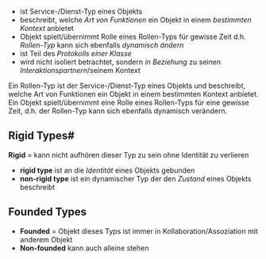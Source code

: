 - ist Service-/Dienst-Typ eines Objekts
- beschreibt, welche *Art von Funktionen* ein Objekt in einem *bestimmten Kontext* anbietet
- Objekt spielt/übernimmt Rolle eines Rollen-Typs für gewisse Zeit
  d.h. *Rollen-Typ* kann sich ebenfalls *dynamisch ändern*
- ist Teil des *Protokolls einer Klasse*
- wird nicht isoliert betrachtet, sondern *in Beziehung* zu seinen *Interaktionspartnern*/seinem Kontext

Ein Rollen-Typ ist der Service-/Dienst-Typ eines Objekts und beschreibt, welche Art von Funktionen ein Objekt in einem bestimmten Kontext anbietet. Ein Objekt spielt/übernimmt eine Rolle eines Rollen-Typs für eine gewisse Zeit, d.h. der Rollen-Typ kann sich ebenfalls dynamisch verändern. 

## Rigid Types#
**Rigid** = kann nicht aufhören dieser Typ zu sein ohne Identität zu verlieren
- **rigid type** ist an die *Identität* eines Objekts gebunden
- **non-rigid type** ist ein dynamischer Typ der den *Zustand* eines Objekts beschreibt

## Founded Types
- **Founded** = Objekt dieses Typs ist immer in Kollaboration/Assoziation mit anderem Objekt
- **Non-founded** kann auch alleine stehen